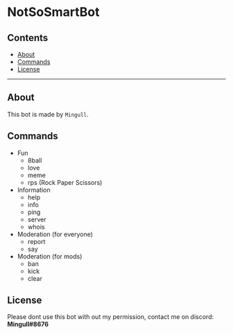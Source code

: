 # NotSoSmartBot

## Contents

- [About](#about)
- [Commands](#commands)
- [License](#license)

---

## About

This bot is made by `Mingull`.

## Commands

- Fun
  - 8ball
  - love
  - meme
  - rps (Rock Paper Scissors)
- Information
  - help
  - info
  - ping
  - server
  - whois
- Moderation (for everyone)
  - report
  - say
- Moderation (for mods)
  - ban
  - kick
  - clear

## License

Please dont use this bot with out my permission,
contact me on discord: **Mingull#8676**
